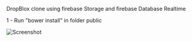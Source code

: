DropBlox clone using firebase Storage and firebase Database Realtime

1 - Run "bower install" in folder public

![Screenshot](https://user-images.githubusercontent.com/32603594/131354844-6400a26f-f16b-40cd-a31c-10d432240a11.png)
